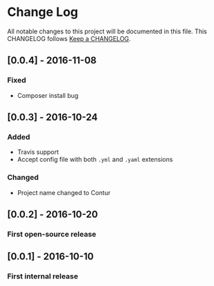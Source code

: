 # Change Log
All notable changes to this project will be documented in this file.
This CHANGELOG follows [Keep a CHANGELOG](http://keepachangelog.com/).

## [0.0.4] - 2016-11-08
### Fixed
- Composer install bug

## [0.0.3] - 2016-10-24
### Added
- Travis support
- Accept config file with both `.yml` and `.yaml` extensions

### Changed
- Project name changed to Contur

## [0.0.2] - 2016-10-20
### First open-source release

## [0.0.1] - 2016-10-10
### First internal release
